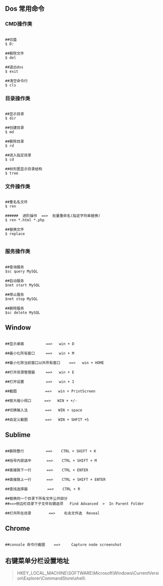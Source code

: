 ## Dos 常用命令



### CMD操作类

```shell

##切盘
$ D:

##删除文件
$ del

##退出dos
$ exit

##清空命令行
$ cls

```



### 目录操作类

```shell

##显示目录
$ dir

##创建目录
$ md

##删除目录
$ rd

##进入指定目录
$ cd

##树形图显示目录结构
$ tree

```



### 文件操作类

```shell

##重名名文件
$ ren

######	进阶操作  ==>  批量重命名(指定字符串替换)
$ ren *.html *.php

##替换文件
$ replace


```





### 服务操作类

```shell

##查询服务
$sc query MySQL

##启动服务
$net start MySQL
		
##停止服务
$net stop MySQL
		
##删除服务
$sc delete MySQL

```



## Window

```shell

##显示桌面			==>   win + D

##最小化所有窗口	  ==>   win + M

##最小化除当前窗口以外所有窗口	==>   win + HOME

##打开资源管理器	  ==>   win + E

##打开设置	        ==>   win + I

##截图			 ==>   win + PrintScreen

##放大缩小视口	  ==>   WIN + +/-

##切换输入法    	   ==>   WIN + space

##自定义截图		   ==>   WIN + SHFIT +S
```



## Sublime

```shell

##删除整行  		==>    CTRL + SHIFT + K 

##括号内部选中  	   ==>    CTRL + SHIFT + M

##直接跳下一行  	   ==>    CTRL + ENTER

##直接跳上一行  	   ==>    CTRL + SHIFT + ENTER

##查找选择器		    ==>	   CTRL + R

##替换同一个目录下所有文件公共部分
##==>侧边栏目录下子文件右键选项   Find Advanced  >  In Parent Folder 

##打开所在目录		==>    右击文件选  Reveal

```



## Chrome

```shell

##console 命令行截图    ==>     Capture node screenshot

```



## 右键菜单分栏设置地址

> 
>
> HKEY_LOCAL_MACHINE\SOFTWARE\Microsoft\Windows\CurrentVersion\Explorer\CommandStore\shell\





